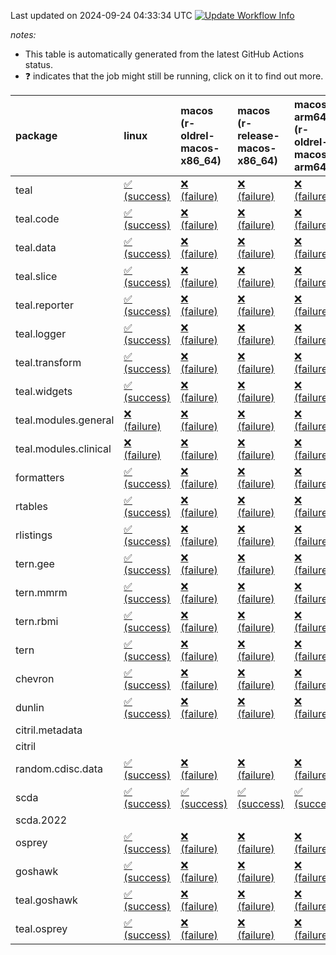 Last updated on 2024-09-24 04:33:34 UTC [![Update Workflow
Info](https://github.com/averissimo/verdepcheck-status/actions/workflows/update.yaml/badge.svg)](https://github.com/averissimo/verdepcheck-status/actions/workflows/update.yaml)

*notes:*

-   This table is automatically generated from the latest GitHub Actions
    status.
-   ❓ indicates that the job might still be running, click on it to
    find out more.

<table>
<colgroup>
<col style="width: 1%" />
<col style="width: 7%" />
<col style="width: 7%" />
<col style="width: 7%" />
<col style="width: 7%" />
<col style="width: 7%" />
<col style="width: 7%" />
<col style="width: 7%" />
<col style="width: 7%" />
<col style="width: 7%" />
<col style="width: 7%" />
<col style="width: 7%" />
<col style="width: 7%" />
<col style="width: 7%" />
</colgroup>
<thead>
<tr class="header">
<th style="text-align: left;">package</th>
<th style="text-align: left;">linux</th>
<th style="text-align: left;">macos (r-oldrel-macos-x86_64)</th>
<th style="text-align: left;">macos (r-release-macos-x86_64)</th>
<th style="text-align: left;">macos-arm64 (r-oldrel-macos-arm64)</th>
<th style="text-align: left;">macos-arm64 (r-release-macos-arm64)</th>
<th style="text-align: left;">nosuggests</th>
<th style="text-align: left;">ubuntu-clang</th>
<th style="text-align: left;">ubuntu-gcc12</th>
<th style="text-align: left;">ubuntu-next</th>
<th style="text-align: left;">ubuntu-release</th>
<th style="text-align: left;">windows (r-devel-windows-x86_64)</th>
<th style="text-align: left;">windows (r-oldrel-windows-x86_64)</th>
<th style="text-align: left;">windows (r-release-windows-x86_64)</th>
</tr>
</thead>
<tbody>
<tr class="odd">
<td style="text-align: left;">teal</td>
<td
style="text-align: left;"><a href="https://github.com/insightsengineering/teal/actions/runs/10978040044/job/30480707961">✅
(success)</a></td>
<td
style="text-align: left;"><a href="https://github.com/insightsengineering/teal/actions/runs/10978040044/job/30480707280">❌
(failure)</a></td>
<td
style="text-align: left;"><a href="https://github.com/insightsengineering/teal/actions/runs/10978040044/job/30480706681">❌
(failure)</a></td>
<td
style="text-align: left;"><a href="https://github.com/insightsengineering/teal/actions/runs/10978040044/job/30480707079">❌
(failure)</a></td>
<td
style="text-align: left;"><a href="https://github.com/insightsengineering/teal/actions/runs/10978040044/job/30480706483">❌
(failure)</a></td>
<td
style="text-align: left;"><a href="https://github.com/insightsengineering/teal/actions/runs/10978040044/job/30480707394">❌
(failure)</a></td>
<td
style="text-align: left;"><a href="https://github.com/insightsengineering/teal/actions/runs/10978040044/job/30480705979">❌
(failure)</a></td>
<td
style="text-align: left;"><a href="https://github.com/insightsengineering/teal/actions/runs/10978040044/job/30480706392">❌
(failure)</a></td>
<td
style="text-align: left;"><a href="https://github.com/insightsengineering/teal/actions/runs/10978040044/job/30480706791">❌
(failure)</a></td>
<td
style="text-align: left;"><a href="https://github.com/insightsengineering/teal/actions/runs/10978040044/job/30480706961">❌
(failure)</a></td>
<td
style="text-align: left;"><a href="https://github.com/insightsengineering/teal/actions/runs/10978040044/job/30480706314">❌
(failure)</a></td>
<td
style="text-align: left;"><a href="https://github.com/insightsengineering/teal/actions/runs/10978040044/job/30480707641">❌
(failure)</a></td>
<td
style="text-align: left;"><a href="https://github.com/insightsengineering/teal/actions/runs/10978040044/job/30480706880">❌
(failure)</a></td>
</tr>
<tr class="even">
<td style="text-align: left;">teal.code</td>
<td
style="text-align: left;"><a href="https://github.com/insightsengineering/teal.code/actions/runs/10978054366/job/30480736226">✅
(success)</a></td>
<td
style="text-align: left;"><a href="https://github.com/insightsengineering/teal.code/actions/runs/10978054366/job/30480735969">❌
(failure)</a></td>
<td
style="text-align: left;"><a href="https://github.com/insightsengineering/teal.code/actions/runs/10978054366/job/30480735591">❌
(failure)</a></td>
<td
style="text-align: left;"><a href="https://github.com/insightsengineering/teal.code/actions/runs/10978054366/job/30480735849">❌
(failure)</a></td>
<td
style="text-align: left;"><a href="https://github.com/insightsengineering/teal.code/actions/runs/10978054366/job/30480735439">❌
(failure)</a></td>
<td
style="text-align: left;"><a href="https://github.com/insightsengineering/teal.code/actions/runs/10978054366/job/30480736156">❌
(failure)</a></td>
<td
style="text-align: left;"><a href="https://github.com/insightsengineering/teal.code/actions/runs/10978054366/job/30480735377">❌
(failure)</a></td>
<td
style="text-align: left;"><a href="https://github.com/insightsengineering/teal.code/actions/runs/10978054366/job/30480735515">❌
(failure)</a></td>
<td
style="text-align: left;"><a href="https://github.com/insightsengineering/teal.code/actions/runs/10978054366/job/30480735793">❌
(failure)</a></td>
<td
style="text-align: left;"><a href="https://github.com/insightsengineering/teal.code/actions/runs/10978054366/job/30480735923">❌
(failure)</a></td>
<td
style="text-align: left;"><a href="https://github.com/insightsengineering/teal.code/actions/runs/10978054366/job/30480735174">❌
(failure)</a></td>
<td
style="text-align: left;"><a href="https://github.com/insightsengineering/teal.code/actions/runs/10978054366/job/30480736080">❌
(failure)</a></td>
<td
style="text-align: left;"><a href="https://github.com/insightsengineering/teal.code/actions/runs/10978054366/job/30480735720">❌
(failure)</a></td>
</tr>
<tr class="odd">
<td style="text-align: left;">teal.data</td>
<td
style="text-align: left;"><a href="https://github.com/insightsengineering/teal.data/actions/runs/10978043106/job/30480713595">✅
(success)</a></td>
<td
style="text-align: left;"><a href="https://github.com/insightsengineering/teal.data/actions/runs/10978043106/job/30480713354">❌
(failure)</a></td>
<td
style="text-align: left;"><a href="https://github.com/insightsengineering/teal.data/actions/runs/10978043106/job/30480712910">❌
(failure)</a></td>
<td
style="text-align: left;"><a href="https://github.com/insightsengineering/teal.data/actions/runs/10978043106/job/30480713208">❌
(failure)</a></td>
<td
style="text-align: left;"><a href="https://github.com/insightsengineering/teal.data/actions/runs/10978043106/job/30480712779">❌
(failure)</a></td>
<td
style="text-align: left;"><a href="https://github.com/insightsengineering/teal.data/actions/runs/10978043106/job/30480713526">❌
(failure)</a></td>
<td
style="text-align: left;"><a href="https://github.com/insightsengineering/teal.data/actions/runs/10978043106/job/30480712672">❌
(failure)</a></td>
<td
style="text-align: left;"><a href="https://github.com/insightsengineering/teal.data/actions/runs/10978043106/job/30480712856">❌
(failure)</a></td>
<td
style="text-align: left;"><a href="https://github.com/insightsengineering/teal.data/actions/runs/10978043106/job/30480713121">❌
(failure)</a></td>
<td
style="text-align: left;"><a href="https://github.com/insightsengineering/teal.data/actions/runs/10978043106/job/30480713280">❌
(failure)</a></td>
<td
style="text-align: left;"><a href="https://github.com/insightsengineering/teal.data/actions/runs/10978043106/job/30480712504">❌
(failure)</a></td>
<td
style="text-align: left;"><a href="https://github.com/insightsengineering/teal.data/actions/runs/10978043106/job/30480713464">❌
(failure)</a></td>
<td
style="text-align: left;"><a href="https://github.com/insightsengineering/teal.data/actions/runs/10978043106/job/30480713050">❌
(failure)</a></td>
</tr>
<tr class="even">
<td style="text-align: left;">teal.slice</td>
<td
style="text-align: left;"><a href="https://github.com/insightsengineering/teal.slice/actions/runs/10978049417/job/30480727338">✅
(success)</a></td>
<td
style="text-align: left;"><a href="https://github.com/insightsengineering/teal.slice/actions/runs/10978049417/job/30480726885">❌
(failure)</a></td>
<td
style="text-align: left;"><a href="https://github.com/insightsengineering/teal.slice/actions/runs/10978049417/job/30480726280">❌
(failure)</a></td>
<td
style="text-align: left;"><a href="https://github.com/insightsengineering/teal.slice/actions/runs/10978049417/job/30480726651">❌
(failure)</a></td>
<td
style="text-align: left;"><a href="https://github.com/insightsengineering/teal.slice/actions/runs/10978049417/job/30480726125">❌
(failure)</a></td>
<td
style="text-align: left;"><a href="https://github.com/insightsengineering/teal.slice/actions/runs/10978049417/job/30480727264">❌
(failure)</a></td>
<td
style="text-align: left;"><a href="https://github.com/insightsengineering/teal.slice/actions/runs/10978049417/job/30480726024">❌
(failure)</a></td>
<td
style="text-align: left;"><a href="https://github.com/insightsengineering/teal.slice/actions/runs/10978049417/job/30480726200">❌
(failure)</a></td>
<td
style="text-align: left;"><a href="https://github.com/insightsengineering/teal.slice/actions/runs/10978049417/job/30480726549">❌
(failure)</a></td>
<td
style="text-align: left;"><a href="https://github.com/insightsengineering/teal.slice/actions/runs/10978049417/job/30480726772">❌
(failure)</a></td>
<td
style="text-align: left;"><a href="https://github.com/insightsengineering/teal.slice/actions/runs/10978049417/job/30480725672">❌
(failure)</a></td>
<td
style="text-align: left;"><a href="https://github.com/insightsengineering/teal.slice/actions/runs/10978049417/job/30480727149">❌
(failure)</a></td>
<td
style="text-align: left;"><a href="https://github.com/insightsengineering/teal.slice/actions/runs/10978049417/job/30480726450">❌
(failure)</a></td>
</tr>
<tr class="odd">
<td style="text-align: left;">teal.reporter</td>
<td
style="text-align: left;"><a href="https://github.com/insightsengineering/teal.reporter/actions/runs/10978045488/job/30480719769">✅
(success)</a></td>
<td
style="text-align: left;"><a href="https://github.com/insightsengineering/teal.reporter/actions/runs/10978045488/job/30480719216">❌
(failure)</a></td>
<td
style="text-align: left;"><a href="https://github.com/insightsengineering/teal.reporter/actions/runs/10978045488/job/30480718763">❌
(failure)</a></td>
<td
style="text-align: left;"><a href="https://github.com/insightsengineering/teal.reporter/actions/runs/10978045488/job/30480719059">❌
(failure)</a></td>
<td
style="text-align: left;"><a href="https://github.com/insightsengineering/teal.reporter/actions/runs/10978045488/job/30480718569">❌
(failure)</a></td>
<td
style="text-align: left;"><a href="https://github.com/insightsengineering/teal.reporter/actions/runs/10978045488/job/30480719666">❌
(failure)</a></td>
<td
style="text-align: left;"><a href="https://github.com/insightsengineering/teal.reporter/actions/runs/10978045488/job/30480718480">❌
(failure)</a></td>
<td
style="text-align: left;"><a href="https://github.com/insightsengineering/teal.reporter/actions/runs/10978045488/job/30480718664">❌
(failure)</a></td>
<td
style="text-align: left;"><a href="https://github.com/insightsengineering/teal.reporter/actions/runs/10978045488/job/30480718989">❌
(failure)</a></td>
<td
style="text-align: left;"><a href="https://github.com/insightsengineering/teal.reporter/actions/runs/10978045488/job/30480719135">❌
(failure)</a></td>
<td
style="text-align: left;"><a href="https://github.com/insightsengineering/teal.reporter/actions/runs/10978045488/job/30480718160">❌
(failure)</a></td>
<td
style="text-align: left;"><a href="https://github.com/insightsengineering/teal.reporter/actions/runs/10978045488/job/30480719489">❌
(failure)</a></td>
<td
style="text-align: left;"><a href="https://github.com/insightsengineering/teal.reporter/actions/runs/10978045488/job/30480718906">❌
(failure)</a></td>
</tr>
<tr class="even">
<td style="text-align: left;">teal.logger</td>
<td
style="text-align: left;"><a href="https://github.com/insightsengineering/teal.logger/actions/runs/10978041162/job/30480712325">✅
(success)</a></td>
<td
style="text-align: left;"><a href="https://github.com/insightsengineering/teal.logger/actions/runs/10978041162/job/30480711845">❌
(failure)</a></td>
<td
style="text-align: left;"><a href="https://github.com/insightsengineering/teal.logger/actions/runs/10978041162/job/30480711217">❌
(failure)</a></td>
<td
style="text-align: left;"><a href="https://github.com/insightsengineering/teal.logger/actions/runs/10978041162/job/30480711555">❌
(failure)</a></td>
<td
style="text-align: left;"><a href="https://github.com/insightsengineering/teal.logger/actions/runs/10978041162/job/30480711054">❌
(failure)</a></td>
<td
style="text-align: left;"><a href="https://github.com/insightsengineering/teal.logger/actions/runs/10978041162/job/30480712245">❌
(failure)</a></td>
<td
style="text-align: left;"><a href="https://github.com/insightsengineering/teal.logger/actions/runs/10978041162/job/30480710983">❌
(failure)</a></td>
<td
style="text-align: left;"><a href="https://github.com/insightsengineering/teal.logger/actions/runs/10978041162/job/30480711136">❌
(failure)</a></td>
<td
style="text-align: left;"><a href="https://github.com/insightsengineering/teal.logger/actions/runs/10978041162/job/30480711475">❌
(failure)</a></td>
<td
style="text-align: left;"><a href="https://github.com/insightsengineering/teal.logger/actions/runs/10978041162/job/30480711662">❌
(failure)</a></td>
<td
style="text-align: left;"><a href="https://github.com/insightsengineering/teal.logger/actions/runs/10978041162/job/30480710668">❌
(failure)</a></td>
<td
style="text-align: left;"><a href="https://github.com/insightsengineering/teal.logger/actions/runs/10978041162/job/30480712126">❌
(failure)</a></td>
<td
style="text-align: left;"><a href="https://github.com/insightsengineering/teal.logger/actions/runs/10978041162/job/30480711380">❌
(failure)</a></td>
</tr>
<tr class="odd">
<td style="text-align: left;">teal.transform</td>
<td
style="text-align: left;"><a href="https://github.com/insightsengineering/teal.transform/actions/runs/10978046810/job/30480721849">✅
(success)</a></td>
<td
style="text-align: left;"><a href="https://github.com/insightsengineering/teal.transform/actions/runs/10978046810/job/30480721552">❌
(failure)</a></td>
<td
style="text-align: left;"><a href="https://github.com/insightsengineering/teal.transform/actions/runs/10978046810/job/30480721239">❌
(failure)</a></td>
<td
style="text-align: left;"><a href="https://github.com/insightsengineering/teal.transform/actions/runs/10978046810/job/30480721449">❌
(failure)</a></td>
<td
style="text-align: left;"><a href="https://github.com/insightsengineering/teal.transform/actions/runs/10978046810/job/30480721109">❌
(failure)</a></td>
<td
style="text-align: left;"><a href="https://github.com/insightsengineering/teal.transform/actions/runs/10978046810/job/30480721923">❌
(failure)</a></td>
<td
style="text-align: left;"><a href="https://github.com/insightsengineering/teal.transform/actions/runs/10978046810/job/30480721182">❌
(failure)</a></td>
<td
style="text-align: left;"><a href="https://github.com/insightsengineering/teal.transform/actions/runs/10978046810/job/30480721285">❌
(failure)</a></td>
<td
style="text-align: left;"><a href="https://github.com/insightsengineering/teal.transform/actions/runs/10978046810/job/30480721496">❌
(failure)</a></td>
<td
style="text-align: left;"><a href="https://github.com/insightsengineering/teal.transform/actions/runs/10978046810/job/30480721610">❌
(failure)</a></td>
<td
style="text-align: left;"><a href="https://github.com/insightsengineering/teal.transform/actions/runs/10978046810/job/30480720898">❌
(failure)</a></td>
<td
style="text-align: left;"><a href="https://github.com/insightsengineering/teal.transform/actions/runs/10978046810/job/30480721679">❌
(failure)</a></td>
<td
style="text-align: left;"><a href="https://github.com/insightsengineering/teal.transform/actions/runs/10978046810/job/30480721339">❌
(failure)</a></td>
</tr>
<tr class="even">
<td style="text-align: left;">teal.widgets</td>
<td
style="text-align: left;"><a href="https://github.com/insightsengineering/teal.widgets/actions/runs/10978058505/job/30480744664">✅
(success)</a></td>
<td
style="text-align: left;"><a href="https://github.com/insightsengineering/teal.widgets/actions/runs/10978058505/job/30480744450">❌
(failure)</a></td>
<td
style="text-align: left;"><a href="https://github.com/insightsengineering/teal.widgets/actions/runs/10978058505/job/30480744053">❌
(failure)</a></td>
<td
style="text-align: left;"><a href="https://github.com/insightsengineering/teal.widgets/actions/runs/10978058505/job/30480744335">❌
(failure)</a></td>
<td
style="text-align: left;"><a href="https://github.com/insightsengineering/teal.widgets/actions/runs/10978058505/job/30480743964">❌
(failure)</a></td>
<td
style="text-align: left;"><a href="https://github.com/insightsengineering/teal.widgets/actions/runs/10978058505/job/30480744510">❌
(failure)</a></td>
<td
style="text-align: left;"><a href="https://github.com/insightsengineering/teal.widgets/actions/runs/10978058505/job/30480743876">❌
(failure)</a></td>
<td
style="text-align: left;"><a href="https://github.com/insightsengineering/teal.widgets/actions/runs/10978058505/job/30480744005">❌
(failure)</a></td>
<td
style="text-align: left;"><a href="https://github.com/insightsengineering/teal.widgets/actions/runs/10978058505/job/30480744159">❌
(failure)</a></td>
<td
style="text-align: left;"><a href="https://github.com/insightsengineering/teal.widgets/actions/runs/10978058505/job/30480744278">❌
(failure)</a></td>
<td
style="text-align: left;"><a href="https://github.com/insightsengineering/teal.widgets/actions/runs/10978058505/job/30480743751">❌
(failure)</a></td>
<td
style="text-align: left;"><a href="https://github.com/insightsengineering/teal.widgets/actions/runs/10978058505/job/30480744556">❌
(failure)</a></td>
<td
style="text-align: left;"><a href="https://github.com/insightsengineering/teal.widgets/actions/runs/10978058505/job/30480744225">❌
(failure)</a></td>
</tr>
<tr class="odd">
<td style="text-align: left;">teal.modules.general</td>
<td
style="text-align: left;"><a href="https://github.com/insightsengineering/teal.modules.general/actions/runs/10978040420/job/30480707430">❌
(failure)</a></td>
<td
style="text-align: left;"><a href="https://github.com/insightsengineering/teal.modules.general/actions/runs/10978040420/job/30480707069">❌
(failure)</a></td>
<td
style="text-align: left;"><a href="https://github.com/insightsengineering/teal.modules.general/actions/runs/10978040420/job/30480706599">❌
(failure)</a></td>
<td
style="text-align: left;"><a href="https://github.com/insightsengineering/teal.modules.general/actions/runs/10978040420/job/30480706918">❌
(failure)</a></td>
<td
style="text-align: left;"><a href="https://github.com/insightsengineering/teal.modules.general/actions/runs/10978040420/job/30480706454">❌
(failure)</a></td>
<td
style="text-align: left;"><a href="https://github.com/insightsengineering/teal.modules.general/actions/runs/10978040420/job/30480707172">❌
(failure)</a></td>
<td
style="text-align: left;"><a href="https://github.com/insightsengineering/teal.modules.general/actions/runs/10978040420/job/30480706026">❌
(failure)</a></td>
<td
style="text-align: left;"><a href="https://github.com/insightsengineering/teal.modules.general/actions/runs/10978040420/job/30480706389">❌
(failure)</a></td>
<td
style="text-align: left;"><a href="https://github.com/insightsengineering/teal.modules.general/actions/runs/10978040420/job/30480706685">❌
(failure)</a></td>
<td
style="text-align: left;"><a href="https://github.com/insightsengineering/teal.modules.general/actions/runs/10978040420/job/30480706850">❌
(failure)</a></td>
<td
style="text-align: left;"><a href="https://github.com/insightsengineering/teal.modules.general/actions/runs/10978040420/job/30480706306">❌
(failure)</a></td>
<td
style="text-align: left;"><a href="https://github.com/insightsengineering/teal.modules.general/actions/runs/10978040420/job/30480707266">❌
(failure)</a></td>
<td
style="text-align: left;"><a href="https://github.com/insightsengineering/teal.modules.general/actions/runs/10978040420/job/30480706764">❌
(failure)</a></td>
</tr>
<tr class="even">
<td style="text-align: left;">teal.modules.clinical</td>
<td
style="text-align: left;"><a href="https://github.com/insightsengineering/teal.modules.clinical/actions/runs/10978053489/job/30480736002">❌
(failure)</a></td>
<td
style="text-align: left;"><a href="https://github.com/insightsengineering/teal.modules.clinical/actions/runs/10978053489/job/30480735868">❌
(failure)</a></td>
<td
style="text-align: left;"><a href="https://github.com/insightsengineering/teal.modules.clinical/actions/runs/10978053489/job/30480735409">❌
(failure)</a></td>
<td
style="text-align: left;"><a href="https://github.com/insightsengineering/teal.modules.clinical/actions/runs/10978053489/job/30480735633">❌
(failure)</a></td>
<td
style="text-align: left;"><a href="https://github.com/insightsengineering/teal.modules.clinical/actions/runs/10978053489/job/30480735313">❌
(failure)</a></td>
<td
style="text-align: left;"><a href="https://github.com/insightsengineering/teal.modules.clinical/actions/runs/10978053489/job/30480735792">❌
(failure)</a></td>
<td
style="text-align: left;"><a href="https://github.com/insightsengineering/teal.modules.clinical/actions/runs/10978053489/job/30480734999">❌
(failure)</a></td>
<td
style="text-align: left;"><a href="https://github.com/insightsengineering/teal.modules.clinical/actions/runs/10978053489/job/30480735265">❌
(failure)</a></td>
<td
style="text-align: left;"><a href="https://github.com/insightsengineering/teal.modules.clinical/actions/runs/10978053489/job/30480735473">❌
(failure)</a></td>
<td
style="text-align: left;"><a href="https://github.com/insightsengineering/teal.modules.clinical/actions/runs/10978053489/job/30480735576">❌
(failure)</a></td>
<td
style="text-align: left;"><a href="https://github.com/insightsengineering/teal.modules.clinical/actions/runs/10978053489/job/30480735198">❌
(failure)</a></td>
<td
style="text-align: left;"><a href="https://github.com/insightsengineering/teal.modules.clinical/actions/runs/10978053489/job/30480735957">❌
(failure)</a></td>
<td
style="text-align: left;"><a href="https://github.com/insightsengineering/teal.modules.clinical/actions/runs/10978053489/job/30480735527">❌
(failure)</a></td>
</tr>
<tr class="odd">
<td style="text-align: left;">formatters</td>
<td
style="text-align: left;"><a href="https://github.com/insightsengineering/formatters/actions/runs/10978050304/job/30480728425">✅
(success)</a></td>
<td
style="text-align: left;"><a href="https://github.com/insightsengineering/formatters/actions/runs/10978050304/job/30480728183">❌
(failure)</a></td>
<td
style="text-align: left;"><a href="https://github.com/insightsengineering/formatters/actions/runs/10978050304/job/30480727723">❌
(failure)</a></td>
<td
style="text-align: left;"><a href="https://github.com/insightsengineering/formatters/actions/runs/10978050304/job/30480728049">❌
(failure)</a></td>
<td
style="text-align: left;"><a href="https://github.com/insightsengineering/formatters/actions/runs/10978050304/job/30480727570">❌
(failure)</a></td>
<td
style="text-align: left;"><a href="https://github.com/insightsengineering/formatters/actions/runs/10978050304/job/30480728365">❌
(failure)</a></td>
<td
style="text-align: left;"><a href="https://github.com/insightsengineering/formatters/actions/runs/10978050304/job/30480727489">❌
(failure)</a></td>
<td
style="text-align: left;"><a href="https://github.com/insightsengineering/formatters/actions/runs/10978050304/job/30480727651">❌
(failure)</a></td>
<td
style="text-align: left;"><a href="https://github.com/insightsengineering/formatters/actions/runs/10978050304/job/30480727966">❌
(failure)</a></td>
<td
style="text-align: left;"><a href="https://github.com/insightsengineering/formatters/actions/runs/10978050304/job/30480728123">❌
(failure)</a></td>
<td
style="text-align: left;"><a href="https://github.com/insightsengineering/formatters/actions/runs/10978050304/job/30480727168">❌
(failure)</a></td>
<td
style="text-align: left;"><a href="https://github.com/insightsengineering/formatters/actions/runs/10978050304/job/30480728298">❌
(failure)</a></td>
<td
style="text-align: left;"><a href="https://github.com/insightsengineering/formatters/actions/runs/10978050304/job/30480727891">❌
(failure)</a></td>
</tr>
<tr class="even">
<td style="text-align: left;">rtables</td>
<td
style="text-align: left;"><a href="https://github.com/insightsengineering/rtables/actions/runs/10978039965/job/30480706661">✅
(success)</a></td>
<td
style="text-align: left;"><a href="https://github.com/insightsengineering/rtables/actions/runs/10978039965/job/30480706152">❌
(failure)</a></td>
<td
style="text-align: left;"><a href="https://github.com/insightsengineering/rtables/actions/runs/10978039965/job/30480705701">❌
(failure)</a></td>
<td
style="text-align: left;"><a href="https://github.com/insightsengineering/rtables/actions/runs/10978039965/job/30480705990">❌
(failure)</a></td>
<td
style="text-align: left;"><a href="https://github.com/insightsengineering/rtables/actions/runs/10978039965/job/30480705580">❌
(failure)</a></td>
<td
style="text-align: left;"><a href="https://github.com/insightsengineering/rtables/actions/runs/10978039965/job/30480706559">❌
(failure)</a></td>
<td
style="text-align: left;"><a href="https://github.com/insightsengineering/rtables/actions/runs/10978039965/job/30480705502">❌
(failure)</a></td>
<td
style="text-align: left;"><a href="https://github.com/insightsengineering/rtables/actions/runs/10978039965/job/30480705646">❌
(failure)</a></td>
<td
style="text-align: left;"><a href="https://github.com/insightsengineering/rtables/actions/runs/10978039965/job/30480705927">❌
(failure)</a></td>
<td
style="text-align: left;"><a href="https://github.com/insightsengineering/rtables/actions/runs/10978039965/job/30480706071">❌
(failure)</a></td>
<td
style="text-align: left;"><a href="https://github.com/insightsengineering/rtables/actions/runs/10978039965/job/30480705280">❌
(failure)</a></td>
<td
style="text-align: left;"><a href="https://github.com/insightsengineering/rtables/actions/runs/10978039965/job/30480706329">❌
(failure)</a></td>
<td
style="text-align: left;"><a href="https://github.com/insightsengineering/rtables/actions/runs/10978039965/job/30480705870">❌
(failure)</a></td>
</tr>
<tr class="odd">
<td style="text-align: left;">rlistings</td>
<td
style="text-align: left;"><a href="https://github.com/insightsengineering/rlistings/actions/runs/10978044249/job/30480715472">✅
(success)</a></td>
<td
style="text-align: left;"><a href="https://github.com/insightsengineering/rlistings/actions/runs/10978044249/job/30480715162">❌
(failure)</a></td>
<td
style="text-align: left;"><a href="https://github.com/insightsengineering/rlistings/actions/runs/10978044249/job/30480714713">❌
(failure)</a></td>
<td
style="text-align: left;"><a href="https://github.com/insightsengineering/rlistings/actions/runs/10978044249/job/30480715005">❌
(failure)</a></td>
<td
style="text-align: left;"><a href="https://github.com/insightsengineering/rlistings/actions/runs/10978044249/job/30480714572">❌
(failure)</a></td>
<td
style="text-align: left;"><a href="https://github.com/insightsengineering/rlistings/actions/runs/10978044249/job/30480715410">❌
(failure)</a></td>
<td
style="text-align: left;"><a href="https://github.com/insightsengineering/rlistings/actions/runs/10978044249/job/30480714264">❌
(failure)</a></td>
<td
style="text-align: left;"><a href="https://github.com/insightsengineering/rlistings/actions/runs/10978044249/job/30480714641">❌
(failure)</a></td>
<td
style="text-align: left;"><a href="https://github.com/insightsengineering/rlistings/actions/runs/10978044249/job/30480714931">❌
(failure)</a></td>
<td
style="text-align: left;"><a href="https://github.com/insightsengineering/rlistings/actions/runs/10978044249/job/30480715088">❌
(failure)</a></td>
<td
style="text-align: left;"><a href="https://github.com/insightsengineering/rlistings/actions/runs/10978044249/job/30480714478">❌
(failure)</a></td>
<td
style="text-align: left;"><a href="https://github.com/insightsengineering/rlistings/actions/runs/10978044249/job/30480715325">❌
(failure)</a></td>
<td
style="text-align: left;"><a href="https://github.com/insightsengineering/rlistings/actions/runs/10978044249/job/30480714867">❌
(failure)</a></td>
</tr>
<tr class="even">
<td style="text-align: left;">tern.gee</td>
<td
style="text-align: left;"><a href="https://github.com/insightsengineering/tern.gee/actions/runs/10978052147/job/30480733136">✅
(success)</a></td>
<td
style="text-align: left;"><a href="https://github.com/insightsengineering/tern.gee/actions/runs/10978052147/job/30480732917">❌
(failure)</a></td>
<td
style="text-align: left;"><a href="https://github.com/insightsengineering/tern.gee/actions/runs/10978052147/job/30480732284">❌
(failure)</a></td>
<td
style="text-align: left;"><a href="https://github.com/insightsengineering/tern.gee/actions/runs/10978052147/job/30480732753">❌
(failure)</a></td>
<td
style="text-align: left;"><a href="https://github.com/insightsengineering/tern.gee/actions/runs/10978052147/job/30480732097">❌
(failure)</a></td>
<td
style="text-align: left;"><a href="https://github.com/insightsengineering/tern.gee/actions/runs/10978052147/job/30480732972">❌
(failure)</a></td>
<td
style="text-align: left;"><a href="https://github.com/insightsengineering/tern.gee/actions/runs/10978052147/job/30480732191">❌
(failure)</a></td>
<td
style="text-align: left;"><a href="https://github.com/insightsengineering/tern.gee/actions/runs/10978052147/job/30480732362">❌
(failure)</a></td>
<td
style="text-align: left;"><a href="https://github.com/insightsengineering/tern.gee/actions/runs/10978052147/job/30480732607">❌
(failure)</a></td>
<td
style="text-align: left;"><a href="https://github.com/insightsengineering/tern.gee/actions/runs/10978052147/job/30480732683">❌
(failure)</a></td>
<td
style="text-align: left;"><a href="https://github.com/insightsengineering/tern.gee/actions/runs/10978052147/job/30480731771">❌
(failure)</a></td>
<td
style="text-align: left;"><a href="https://github.com/insightsengineering/tern.gee/actions/runs/10978052147/job/30480733023">❌
(failure)</a></td>
<td
style="text-align: left;"><a href="https://github.com/insightsengineering/tern.gee/actions/runs/10978052147/job/30480732441">❌
(failure)</a></td>
</tr>
<tr class="odd">
<td style="text-align: left;">tern.mmrm</td>
<td
style="text-align: left;"><a href="https://github.com/insightsengineering/tern.mmrm/actions/runs/10978057739/job/30480743435">✅
(success)</a></td>
<td
style="text-align: left;"><a href="https://github.com/insightsengineering/tern.mmrm/actions/runs/10978057739/job/30480743212">❌
(failure)</a></td>
<td
style="text-align: left;"><a href="https://github.com/insightsengineering/tern.mmrm/actions/runs/10978057739/job/30480742776">❌
(failure)</a></td>
<td
style="text-align: left;"><a href="https://github.com/insightsengineering/tern.mmrm/actions/runs/10978057739/job/30480743026">❌
(failure)</a></td>
<td
style="text-align: left;"><a href="https://github.com/insightsengineering/tern.mmrm/actions/runs/10978057739/job/30480742668">❌
(failure)</a></td>
<td
style="text-align: left;"><a href="https://github.com/insightsengineering/tern.mmrm/actions/runs/10978057739/job/30480743114">❌
(failure)</a></td>
<td
style="text-align: left;"><a href="https://github.com/insightsengineering/tern.mmrm/actions/runs/10978057739/job/30480742226">❌
(failure)</a></td>
<td
style="text-align: left;"><a href="https://github.com/insightsengineering/tern.mmrm/actions/runs/10978057739/job/30480742480">❌
(failure)</a></td>
<td
style="text-align: left;"><a href="https://github.com/insightsengineering/tern.mmrm/actions/runs/10978057739/job/30480742718">❌
(failure)</a></td>
<td
style="text-align: left;"><a href="https://github.com/insightsengineering/tern.mmrm/actions/runs/10978057739/job/30480742826">❌
(failure)</a></td>
<td
style="text-align: left;"><a href="https://github.com/insightsengineering/tern.mmrm/actions/runs/10978057739/job/30480742547">❌
(failure)</a></td>
<td
style="text-align: left;"><a href="https://github.com/insightsengineering/tern.mmrm/actions/runs/10978057739/job/30480743347">❌
(failure)</a></td>
<td
style="text-align: left;"><a href="https://github.com/insightsengineering/tern.mmrm/actions/runs/10978057739/job/30480742893">❌
(failure)</a></td>
</tr>
<tr class="even">
<td style="text-align: left;">tern.rbmi</td>
<td
style="text-align: left;"><a href="https://github.com/insightsengineering/tern.rbmi/actions/runs/10978050053/job/30480728355">✅
(success)</a></td>
<td
style="text-align: left;"><a href="https://github.com/insightsengineering/tern.rbmi/actions/runs/10978050053/job/30480728082">❌
(failure)</a></td>
<td
style="text-align: left;"><a href="https://github.com/insightsengineering/tern.rbmi/actions/runs/10978050053/job/30480727573">❌
(failure)</a></td>
<td
style="text-align: left;"><a href="https://github.com/insightsengineering/tern.rbmi/actions/runs/10978050053/job/30480727922">❌
(failure)</a></td>
<td
style="text-align: left;"><a href="https://github.com/insightsengineering/tern.rbmi/actions/runs/10978050053/job/30480727397">❌
(failure)</a></td>
<td
style="text-align: left;"><a href="https://github.com/insightsengineering/tern.rbmi/actions/runs/10978050053/job/30480728286">❌
(failure)</a></td>
<td
style="text-align: left;"><a href="https://github.com/insightsengineering/tern.rbmi/actions/runs/10978050053/job/30480727315">❌
(failure)</a></td>
<td
style="text-align: left;"><a href="https://github.com/insightsengineering/tern.rbmi/actions/runs/10978050053/job/30480727492">❌
(failure)</a></td>
<td
style="text-align: left;"><a href="https://github.com/insightsengineering/tern.rbmi/actions/runs/10978050053/job/30480727831">❌
(failure)</a></td>
<td
style="text-align: left;"><a href="https://github.com/insightsengineering/tern.rbmi/actions/runs/10978050053/job/30480728008">❌
(failure)</a></td>
<td
style="text-align: left;"><a href="https://github.com/insightsengineering/tern.rbmi/actions/runs/10978050053/job/30480726949">❌
(failure)</a></td>
<td
style="text-align: left;"><a href="https://github.com/insightsengineering/tern.rbmi/actions/runs/10978050053/job/30480728228">❌
(failure)</a></td>
<td
style="text-align: left;"><a href="https://github.com/insightsengineering/tern.rbmi/actions/runs/10978050053/job/30480727747">❌
(failure)</a></td>
</tr>
<tr class="odd">
<td style="text-align: left;">tern</td>
<td
style="text-align: left;"><a href="https://github.com/insightsengineering/tern/actions/runs/10978045310/job/30480718574">✅
(success)</a></td>
<td
style="text-align: left;"><a href="https://github.com/insightsengineering/tern/actions/runs/10978045310/job/30480718260">❌
(failure)</a></td>
<td
style="text-align: left;"><a href="https://github.com/insightsengineering/tern/actions/runs/10978045310/job/30480717827">❌
(failure)</a></td>
<td
style="text-align: left;"><a href="https://github.com/insightsengineering/tern/actions/runs/10978045310/job/30480718099">❌
(failure)</a></td>
<td
style="text-align: left;"><a href="https://github.com/insightsengineering/tern/actions/runs/10978045310/job/30480717667">❌
(failure)</a></td>
<td
style="text-align: left;"><a href="https://github.com/insightsengineering/tern/actions/runs/10978045310/job/30480718315">❌
(failure)</a></td>
<td
style="text-align: left;"><a href="https://github.com/insightsengineering/tern/actions/runs/10978045310/job/30480717221">❌
(failure)</a></td>
<td
style="text-align: left;"><a href="https://github.com/insightsengineering/tern/actions/runs/10978045310/job/30480717592">❌
(failure)</a></td>
<td
style="text-align: left;"><a href="https://github.com/insightsengineering/tern/actions/runs/10978045310/job/30480717897">❌
(failure)</a></td>
<td
style="text-align: left;"><a href="https://github.com/insightsengineering/tern/actions/runs/10978045310/job/30480718035">❌
(failure)</a></td>
<td
style="text-align: left;"><a href="https://github.com/insightsengineering/tern/actions/runs/10978045310/job/30480717516">❌
(failure)</a></td>
<td
style="text-align: left;"><a href="https://github.com/insightsengineering/tern/actions/runs/10978045310/job/30480718400">❌
(failure)</a></td>
<td
style="text-align: left;"><a href="https://github.com/insightsengineering/tern/actions/runs/10978045310/job/30480717968">❌
(failure)</a></td>
</tr>
<tr class="even">
<td style="text-align: left;">chevron</td>
<td
style="text-align: left;"><a href="https://github.com/insightsengineering/chevron/actions/runs/10978052168/job/30480732342">✅
(success)</a></td>
<td
style="text-align: left;"><a href="https://github.com/insightsengineering/chevron/actions/runs/10978052168/job/30480732190">❌
(failure)</a></td>
<td
style="text-align: left;"><a href="https://github.com/insightsengineering/chevron/actions/runs/10978052168/job/30480731695">❌
(failure)</a></td>
<td
style="text-align: left;"><a href="https://github.com/insightsengineering/chevron/actions/runs/10978052168/job/30480731978">❌
(failure)</a></td>
<td
style="text-align: left;"><a href="https://github.com/insightsengineering/chevron/actions/runs/10978052168/job/30480731517">❌
(failure)</a></td>
<td
style="text-align: left;"><a href="https://github.com/insightsengineering/chevron/actions/runs/10978052168/job/30480731910">❌
(failure)</a></td>
<td
style="text-align: left;"><a href="https://github.com/insightsengineering/chevron/actions/runs/10978052168/job/30480730976">❌
(failure)</a></td>
<td
style="text-align: left;"><a href="https://github.com/insightsengineering/chevron/actions/runs/10978052168/job/30480731203">❌
(failure)</a></td>
<td
style="text-align: left;"><a href="https://github.com/insightsengineering/chevron/actions/runs/10978052168/job/30480731444">❌
(failure)</a></td>
<td
style="text-align: left;"><a href="https://github.com/insightsengineering/chevron/actions/runs/10978052168/job/30480731605">❌
(failure)</a></td>
<td
style="text-align: left;"><a href="https://github.com/insightsengineering/chevron/actions/runs/10978052168/job/30480731371">❌
(failure)</a></td>
<td
style="text-align: left;"><a href="https://github.com/insightsengineering/chevron/actions/runs/10978052168/job/30480732278">❌
(failure)</a></td>
<td
style="text-align: left;"><a href="https://github.com/insightsengineering/chevron/actions/runs/10978052168/job/30480731834">❌
(failure)</a></td>
</tr>
<tr class="odd">
<td style="text-align: left;">dunlin</td>
<td
style="text-align: left;"><a href="https://github.com/insightsengineering/dunlin/actions/runs/10978052143/job/30480733199">✅
(success)</a></td>
<td
style="text-align: left;"><a href="https://github.com/insightsengineering/dunlin/actions/runs/10978052143/job/30480733058">❌
(failure)</a></td>
<td
style="text-align: left;"><a href="https://github.com/insightsengineering/dunlin/actions/runs/10978052143/job/30480732687">❌
(failure)</a></td>
<td
style="text-align: left;"><a href="https://github.com/insightsengineering/dunlin/actions/runs/10978052143/job/30480732993">❌
(failure)</a></td>
<td
style="text-align: left;"><a href="https://github.com/insightsengineering/dunlin/actions/runs/10978052143/job/30480732335">❌
(failure)</a></td>
<td
style="text-align: left;"><a href="https://github.com/insightsengineering/dunlin/actions/runs/10978052143/job/30480732773">❌
(failure)</a></td>
<td
style="text-align: left;"><a href="https://github.com/insightsengineering/dunlin/actions/runs/10978052143/job/30480731555">❌
(failure)</a></td>
<td
style="text-align: left;"><a href="https://github.com/insightsengineering/dunlin/actions/runs/10978052143/job/30480731988">❌
(failure)</a></td>
<td
style="text-align: left;"><a href="https://github.com/insightsengineering/dunlin/actions/runs/10978052143/job/30480732265">❌
(failure)</a></td>
<td
style="text-align: left;"><a href="https://github.com/insightsengineering/dunlin/actions/runs/10978052143/job/30480732415">❌
(failure)</a></td>
<td
style="text-align: left;"><a href="https://github.com/insightsengineering/dunlin/actions/runs/10978052143/job/30480732165">❌
(failure)</a></td>
<td
style="text-align: left;"><a href="https://github.com/insightsengineering/dunlin/actions/runs/10978052143/job/30480733124">❌
(failure)</a></td>
<td
style="text-align: left;"><a href="https://github.com/insightsengineering/dunlin/actions/runs/10978052143/job/30480732938">❌
(failure)</a></td>
</tr>
<tr class="even">
<td style="text-align: left;">citril.metadata</td>
<td style="text-align: left;"></td>
<td style="text-align: left;"></td>
<td style="text-align: left;"></td>
<td style="text-align: left;"></td>
<td style="text-align: left;"></td>
<td style="text-align: left;"></td>
<td style="text-align: left;"></td>
<td style="text-align: left;"></td>
<td style="text-align: left;"></td>
<td style="text-align: left;"></td>
<td style="text-align: left;"></td>
<td style="text-align: left;"></td>
<td style="text-align: left;"></td>
</tr>
<tr class="odd">
<td style="text-align: left;">citril</td>
<td style="text-align: left;"></td>
<td style="text-align: left;"></td>
<td style="text-align: left;"></td>
<td style="text-align: left;"></td>
<td style="text-align: left;"></td>
<td style="text-align: left;"></td>
<td style="text-align: left;"></td>
<td style="text-align: left;"></td>
<td style="text-align: left;"></td>
<td style="text-align: left;"></td>
<td style="text-align: left;"></td>
<td style="text-align: left;"></td>
<td style="text-align: left;"></td>
</tr>
<tr class="even">
<td style="text-align: left;">random.cdisc.data</td>
<td
style="text-align: left;"><a href="https://github.com/insightsengineering/random.cdisc.data/actions/runs/10978049103/job/30480725989">✅
(success)</a></td>
<td
style="text-align: left;"><a href="https://github.com/insightsengineering/random.cdisc.data/actions/runs/10978049103/job/30480725640">❌
(failure)</a></td>
<td
style="text-align: left;"><a href="https://github.com/insightsengineering/random.cdisc.data/actions/runs/10978049103/job/30480725252">❌
(failure)</a></td>
<td
style="text-align: left;"><a href="https://github.com/insightsengineering/random.cdisc.data/actions/runs/10978049103/job/30480725524">❌
(failure)</a></td>
<td
style="text-align: left;"><a href="https://github.com/insightsengineering/random.cdisc.data/actions/runs/10978049103/job/30480725099">❌
(failure)</a></td>
<td
style="text-align: left;"><a href="https://github.com/insightsengineering/random.cdisc.data/actions/runs/10978049103/job/30480726059">❌
(failure)</a></td>
<td
style="text-align: left;"><a href="https://github.com/insightsengineering/random.cdisc.data/actions/runs/10978049103/job/30480724656">❌
(failure)</a></td>
<td
style="text-align: left;"><a href="https://github.com/insightsengineering/random.cdisc.data/actions/runs/10978049103/job/30480725023">❌
(failure)</a></td>
<td
style="text-align: left;"><a href="https://github.com/insightsengineering/random.cdisc.data/actions/runs/10978049103/job/30480725326">❌
(failure)</a></td>
<td
style="text-align: left;"><a href="https://github.com/insightsengineering/random.cdisc.data/actions/runs/10978049103/job/30480725709">❌
(failure)</a></td>
<td
style="text-align: left;"><a href="https://github.com/insightsengineering/random.cdisc.data/actions/runs/10978049103/job/30480724948">❌
(failure)</a></td>
<td
style="text-align: left;"><a href="https://github.com/insightsengineering/random.cdisc.data/actions/runs/10978049103/job/30480725790">❌
(failure)</a></td>
<td
style="text-align: left;"><a href="https://github.com/insightsengineering/random.cdisc.data/actions/runs/10978049103/job/30480725396">❌
(failure)</a></td>
</tr>
<tr class="odd">
<td style="text-align: left;">scda</td>
<td
style="text-align: left;"><a href="https://github.com/insightsengineering/scda/actions/runs/10437595381/job/28903953758">✅
(success)</a></td>
<td
style="text-align: left;"><a href="https://github.com/insightsengineering/scda/actions/runs/10437595381/job/28903953430">✅
(success)</a></td>
<td
style="text-align: left;"><a href="https://github.com/insightsengineering/scda/actions/runs/10437595381/job/28903953031">✅
(success)</a></td>
<td
style="text-align: left;"><a href="https://github.com/insightsengineering/scda/actions/runs/10437595381/job/28903953278">✅
(success)</a></td>
<td
style="text-align: left;"><a href="https://github.com/insightsengineering/scda/actions/runs/10437595381/job/28903952896">✅
(success)</a></td>
<td
style="text-align: left;"><a href="https://github.com/insightsengineering/scda/actions/runs/10437595381/job/28903953675">❌
(failure)</a></td>
<td
style="text-align: left;"><a href="https://github.com/insightsengineering/scda/actions/runs/10437595381/job/28903952832">✅
(success)</a></td>
<td
style="text-align: left;"><a href="https://github.com/insightsengineering/scda/actions/runs/10437595381/job/28903952973">✅
(success)</a></td>
<td
style="text-align: left;"><a href="https://github.com/insightsengineering/scda/actions/runs/10437595381/job/28903953208">✅
(success)</a></td>
<td
style="text-align: left;"><a href="https://github.com/insightsengineering/scda/actions/runs/10437595381/job/28903953361">✅
(success)</a></td>
<td
style="text-align: left;"><a href="https://github.com/insightsengineering/scda/actions/runs/10437595381/job/28903952629">✅
(success)</a></td>
<td
style="text-align: left;"><a href="https://github.com/insightsengineering/scda/actions/runs/10437595381/job/28903953574">✅
(success)</a></td>
<td
style="text-align: left;"><a href="https://github.com/insightsengineering/scda/actions/runs/10437595381/job/28903953140">✅
(success)</a></td>
</tr>
<tr class="even">
<td style="text-align: left;">scda.2022</td>
<td style="text-align: left;"></td>
<td style="text-align: left;"></td>
<td style="text-align: left;"></td>
<td style="text-align: left;"></td>
<td style="text-align: left;"></td>
<td style="text-align: left;"></td>
<td style="text-align: left;"></td>
<td style="text-align: left;"></td>
<td style="text-align: left;"></td>
<td style="text-align: left;"></td>
<td style="text-align: left;"></td>
<td style="text-align: left;"></td>
<td style="text-align: left;"></td>
</tr>
<tr class="odd">
<td style="text-align: left;">osprey</td>
<td
style="text-align: left;"><a href="https://github.com/insightsengineering/osprey/actions/runs/10978056356/job/30480740386">✅
(success)</a></td>
<td
style="text-align: left;"><a href="https://github.com/insightsengineering/osprey/actions/runs/10978056356/job/30480740092">❌
(failure)</a></td>
<td
style="text-align: left;"><a href="https://github.com/insightsengineering/osprey/actions/runs/10978056356/job/30480739702">❌
(failure)</a></td>
<td
style="text-align: left;"><a href="https://github.com/insightsengineering/osprey/actions/runs/10978056356/job/30480739981">❌
(failure)</a></td>
<td
style="text-align: left;"><a href="https://github.com/insightsengineering/osprey/actions/runs/10978056356/job/30480739559">❌
(failure)</a></td>
<td
style="text-align: left;"><a href="https://github.com/insightsengineering/osprey/actions/runs/10978056356/job/30480740167">❌
(failure)</a></td>
<td
style="text-align: left;"><a href="https://github.com/insightsengineering/osprey/actions/runs/10978056356/job/30480739475">❌
(failure)</a></td>
<td
style="text-align: left;"><a href="https://github.com/insightsengineering/osprey/actions/runs/10978056356/job/30480739621">❌
(failure)</a></td>
<td
style="text-align: left;"><a href="https://github.com/insightsengineering/osprey/actions/runs/10978056356/job/30480739861">❌
(failure)</a></td>
<td
style="text-align: left;"><a href="https://github.com/insightsengineering/osprey/actions/runs/10978056356/job/30480739904">❌
(failure)</a></td>
<td
style="text-align: left;"><a href="https://github.com/insightsengineering/osprey/actions/runs/10978056356/job/30480739271">❌
(failure)</a></td>
<td
style="text-align: left;"><a href="https://github.com/insightsengineering/osprey/actions/runs/10978056356/job/30480740278">❌
(failure)</a></td>
<td
style="text-align: left;"><a href="https://github.com/insightsengineering/osprey/actions/runs/10978056356/job/30480739813">❌
(failure)</a></td>
</tr>
<tr class="even">
<td style="text-align: left;">goshawk</td>
<td
style="text-align: left;"><a href="https://github.com/insightsengineering/goshawk/actions/runs/10978050026/job/30480727676">✅
(success)</a></td>
<td
style="text-align: left;"><a href="https://github.com/insightsengineering/goshawk/actions/runs/10978050026/job/30480727454">❌
(failure)</a></td>
<td
style="text-align: left;"><a href="https://github.com/insightsengineering/goshawk/actions/runs/10978050026/job/30480727020">❌
(failure)</a></td>
<td
style="text-align: left;"><a href="https://github.com/insightsengineering/goshawk/actions/runs/10978050026/job/30480727314">❌
(failure)</a></td>
<td
style="text-align: left;"><a href="https://github.com/insightsengineering/goshawk/actions/runs/10978050026/job/30480726823">❌
(failure)</a></td>
<td
style="text-align: left;"><a href="https://github.com/insightsengineering/goshawk/actions/runs/10978050026/job/30480727377">❌
(failure)</a></td>
<td
style="text-align: left;"><a href="https://github.com/insightsengineering/goshawk/actions/runs/10978050026/job/30480726243">❌
(failure)</a></td>
<td
style="text-align: left;"><a href="https://github.com/insightsengineering/goshawk/actions/runs/10978050026/job/30480726526">❌
(failure)</a></td>
<td
style="text-align: left;"><a href="https://github.com/insightsengineering/goshawk/actions/runs/10978050026/job/30480726926">❌
(failure)</a></td>
<td
style="text-align: left;"><a href="https://github.com/insightsengineering/goshawk/actions/runs/10978050026/job/30480727100">❌
(failure)</a></td>
<td
style="text-align: left;"><a href="https://github.com/insightsengineering/goshawk/actions/runs/10978050026/job/30480726654">❌
(failure)</a></td>
<td
style="text-align: left;"><a href="https://github.com/insightsengineering/goshawk/actions/runs/10978050026/job/30480727603">❌
(failure)</a></td>
<td
style="text-align: left;"><a href="https://github.com/insightsengineering/goshawk/actions/runs/10978050026/job/30480727185">❌
(failure)</a></td>
</tr>
<tr class="odd">
<td style="text-align: left;">teal.goshawk</td>
<td
style="text-align: left;"><a href="https://github.com/insightsengineering/teal.goshawk/actions/runs/10978049412/job/30480728180">✅
(success)</a></td>
<td
style="text-align: left;"><a href="https://github.com/insightsengineering/teal.goshawk/actions/runs/10978049412/job/30480727943">❌
(failure)</a></td>
<td
style="text-align: left;"><a href="https://github.com/insightsengineering/teal.goshawk/actions/runs/10978049412/job/30480727405">❌
(failure)</a></td>
<td
style="text-align: left;"><a href="https://github.com/insightsengineering/teal.goshawk/actions/runs/10978049412/job/30480727781">❌
(failure)</a></td>
<td
style="text-align: left;"><a href="https://github.com/insightsengineering/teal.goshawk/actions/runs/10978049412/job/30480727143">❌
(failure)</a></td>
<td
style="text-align: left;"><a href="https://github.com/insightsengineering/teal.goshawk/actions/runs/10978049412/job/30480727853">❌
(failure)</a></td>
<td
style="text-align: left;"><a href="https://github.com/insightsengineering/teal.goshawk/actions/runs/10978049412/job/30480726499">❌
(failure)</a></td>
<td
style="text-align: left;"><a href="https://github.com/insightsengineering/teal.goshawk/actions/runs/10978049412/job/30480727043">❌
(failure)</a></td>
<td
style="text-align: left;"><a href="https://github.com/insightsengineering/teal.goshawk/actions/runs/10978049412/job/30480727319">❌
(failure)</a></td>
<td
style="text-align: left;"><a href="https://github.com/insightsengineering/teal.goshawk/actions/runs/10978049412/job/30480727509">❌
(failure)</a></td>
<td
style="text-align: left;"><a href="https://github.com/insightsengineering/teal.goshawk/actions/runs/10978049412/job/30480726939">❌
(failure)</a></td>
<td
style="text-align: left;"><a href="https://github.com/insightsengineering/teal.goshawk/actions/runs/10978049412/job/30480728115">❌
(failure)</a></td>
<td
style="text-align: left;"><a href="https://github.com/insightsengineering/teal.goshawk/actions/runs/10978049412/job/30480727595">❌
(failure)</a></td>
</tr>
<tr class="even">
<td style="text-align: left;">teal.osprey</td>
<td
style="text-align: left;"><a href="https://github.com/insightsengineering/teal.osprey/actions/runs/10978054751/job/30480736762">✅
(success)</a></td>
<td
style="text-align: left;"><a href="https://github.com/insightsengineering/teal.osprey/actions/runs/10978054751/job/30480736490">❌
(failure)</a></td>
<td
style="text-align: left;"><a href="https://github.com/insightsengineering/teal.osprey/actions/runs/10978054751/job/30480736117">❌
(failure)</a></td>
<td
style="text-align: left;"><a href="https://github.com/insightsengineering/teal.osprey/actions/runs/10978054751/job/30480736381">❌
(failure)</a></td>
<td
style="text-align: left;"><a href="https://github.com/insightsengineering/teal.osprey/actions/runs/10978054751/job/30480736014">❌
(failure)</a></td>
<td
style="text-align: left;"><a href="https://github.com/insightsengineering/teal.osprey/actions/runs/10978054751/job/30480736821">❌
(failure)</a></td>
<td
style="text-align: left;"><a href="https://github.com/insightsengineering/teal.osprey/actions/runs/10978054751/job/30480736071">❌
(failure)</a></td>
<td
style="text-align: left;"><a href="https://github.com/insightsengineering/teal.osprey/actions/runs/10978054751/job/30480736178">❌
(failure)</a></td>
<td
style="text-align: left;"><a href="https://github.com/insightsengineering/teal.osprey/actions/runs/10978054751/job/30480736423">❌
(failure)</a></td>
<td
style="text-align: left;"><a href="https://github.com/insightsengineering/teal.osprey/actions/runs/10978054751/job/30480736535">❌
(failure)</a></td>
<td
style="text-align: left;"><a href="https://github.com/insightsengineering/teal.osprey/actions/runs/10978054751/job/30480735859">❌
(failure)</a></td>
<td
style="text-align: left;"><a href="https://github.com/insightsengineering/teal.osprey/actions/runs/10978054751/job/30480736583">❌
(failure)</a></td>
<td
style="text-align: left;"><a href="https://github.com/insightsengineering/teal.osprey/actions/runs/10978054751/job/30480736279">❌
(failure)</a></td>
</tr>
</tbody>
</table>
